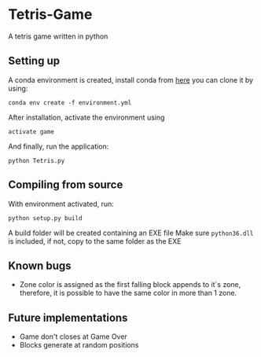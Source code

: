 # Tetris-Game
A tetris game written in python

## Setting up

A conda environment is created, install conda from [here]() you can clone it by using:

`conda env create -f environment.yml`

After installation, activate the environment using

`activate game`

And finally, run the application:

`python Tetris.py`

## Compiling from source

With environment activated, run:

`python setup.py build`

A build folder will be created containing an EXE file
Make sure `python36.dll` is included, if not, copy to the same folder as the EXE

## Known bugs
- Zone color is assigned as the first falling block appends to it´s zone, therefore,
it is possible to have the same color in more than 1 zone.


## Future implementations
- Game don't closes at Game Over
- Blocks generate at random positions